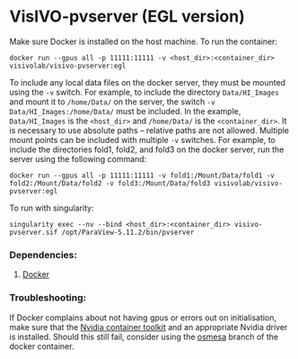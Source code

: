 # VisIVO-pvserver (EGL version)
Make sure Docker is installed on the host machine.
To run the container:
```
docker run --gpus all -p 11111:11111 -v <host_dir>:<container_dir> visivolab/visivo-pvserver:egl
```
To include any local data files on the docker server, they must be mounted using the `-v` switch. For example, to include the directory `Data/HI_Images` and mount it to `/home/Data/` on the server, the switch `-v Data/HI_Images:/home/Data/` must be included. In the example, `Data/HI_Images` is the `<host_dir>` and `/home/Data/` is the `<container_dir>`. It is necessary to use absolute paths – relative paths are not allowed. Multiple mount points can be included with multiple `-v` switches. For example, to include the directories fold1, fold2, and fold3 on the docker server, run the server using the following command:
```
docker run --gpus all -p 11111:11111 -v fold1:/Mount/Data/fold1 -v fold2:/Mount/Data/fold2 -v fold3:/Mount/Data/fold3 visivolab/visivo-pvserver:egl
```

To run with singularity:
```
singularity exec --nv --bind <host_dir>:<container_dir> visivo-pvserver.sif /opt/ParaView-5.11.2/bin/pvserver
```
### Dependencies:
1. [Docker](https://docs.docker.com/engine/install/)

### Troubleshooting:
If Docker complains about not having gpus or errors out on initialisation, make sure that the [Nvidia container toolkit](https://docs.nvidia.com/datacenter/cloud-native/container-toolkit/latest/install-guide.html) and an appropriate Nvidia driver is installed. Should this still fail, consider using the [osmesa](https://github.com/VisIVOLab/VisIVO-pvserver/tree/osmesa) branch of the docker container.

